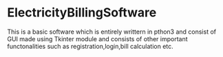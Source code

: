 # ElectricityBillingSoftware

This is a basic software which is entirely writtern in pthon3 and consist of GUI made using Tkinter module and consists of other important functonalities such as registration,login,bill calculation etc. 
